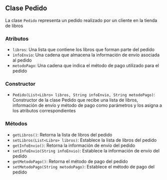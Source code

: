 ## Clase Pedido

La clase `Pedido` representa un pedido realizado por un cliente en la tienda de libros

### Atributos

- `libros`: Una lista que contiene los libros que forman parte del pedido
- `infoEnvio`: Una cadena que almacena la información de envío asociada al pedido
- `metodoPago`: Una cadena que indica el método de pago utilizado para el pedido

### Constructor

- `Pedido(List<Libro> libros, String infoEnvio, String metodoPago)`: Constructor de la clase Pedido que recibe una lista de libros, información de envío y método de pago como parámetros y los asigna a los atributos correspondientes

### Métodos

- `getLibros()`: Retorna la lista de libros del pedido
- `setLibros(List<Libro> libros)`: Establece la lista de libros del pedido
- `getInfoEnvio()`: Retorna la información de envío del pedido
- `setInfoEnvio(String infoEnvio)`: Establece la información de envío del pedido
- `getMetodoPago()`: Retorna el método de pago del pedido
- `setMetodoPago(String metodoPago)`: Establece el método de pago del pedido
